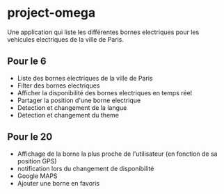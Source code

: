 # project-omega

Une application qui liste les différentes bornes electriques pour les vehicules electriques de la ville de Paris.

## Pour le 6
- Liste des bornes electriques de la ville de Paris
- Filter des bornes electriques
- Afficher la disponibilité des bornes electriques en temps réel
- Partager la position d'une borne electrique
- Detection et changement de la langue
- Detection et changement du theme 


## Pour le 20
- Affichage de la borne la plus proche de l'utilisateur (en fonction de sa position GPS)
- notification lors du changement de disponibilité
- Google MAPS
- Ajouter une borne en favoris

